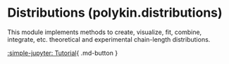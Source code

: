 # Distributions (polykin.distributions)

This module implements methods to create, visualize, fit, combine, integrate,
etc. theoretical and experimental chain-length distributions.

[:simple-jupyter: Tutorial](../../tutorials/distributions){ .md-button }
